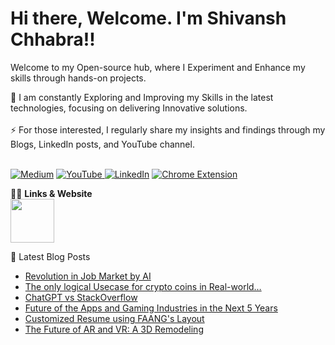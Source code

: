 # Hi there, Welcome. I'm Shivansh Chhabra!! 
Welcome to my Open-source hub, where I Experiment and Enhance my skills through hands-on projects.


🔭  I am constantly Exploring and Improving my Skills in the latest technologies, focusing on delivering Innovative solutions.
<br><br>
⚡  For those interested, I regularly share my insights and findings through my Blogs, LinkedIn posts, and YouTube channel. <br>

<br><a href="https://medium.com/@shivanshchhabra02" >![Medium](https://img.shields.io/badge/Medium-12100E?style=for-the-badge&logo=medium&logoColor=white)</a>
<a href="https://www.youtube.com/">![YouTube](https://img.shields.io/badge/YouTube-%23FF0000.svg?style=for-the-badge&logo=YouTube&logoColor=white) </a>
<a href="www.linkedin.com/in/shivanshchhabra">![LinkedIn](https://img.shields.io/badge/linkedin-%230077B5.svg?style=for-the-badge&logo=linkedin&logoColor=white)</a>
<a href="https://github.com/shan18u/YouTube-Shorts-Fix">![Chrome Extension](https://img.shields.io/badge/Google_Play-414141?style=for-the-badge&logo=google-play&logoColor=white)</a>

👨‍💻  **Links & Website**<br>
<a href="https://shivanshchhabra.com/"> <img height="70px" src="https://img.icons8.com/avantgarde/100/null/internet.png"/> </a>

📕  Latest Blog Posts
- [Revolution in Job Market by AI](https://medium.com/@shivanshchhabra02/jobs-revolution-by-chatgpt-ac296e958c6e)
- [The only logical Usecase for crypto coins in Real-world…](https://medium.com/@shivanshchhabra02/the-use-case-for-crypto-coins-in-real-world-499816624884)
- [ChatGPT vs StackOverflow](https://medium.com/@shivanshchhabra02/chatgpt-vs-stackoverflow-c8255c8829dd)
- [Future of the Apps and Gaming Industries in the Next 5 Years](https://medium.com/@shivanshchhabra02/future-of-the-apps-and-gaming-industries-in-the-next-5-years-2f9b68413a9b)
- [Customized Resume using FAANG's Layout](https://www.linkedin.com/posts/shivanshchhabra_youtube-recruiters-improveperformance-activity-7032008191458631681-VREQ/?utm_source=share&utm_medium=member_desktop)
- [The Future of AR and VR: A 3D Remodeling](https://medium.com/@shivanshchhabra02/the-future-of-ar-and-vr-a-3d-remodeling-3c59659b3958)



